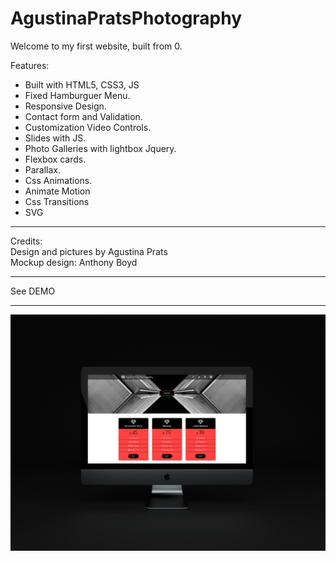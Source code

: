 # AgustinaPratsPhotography

Welcome to my first website, built from 0.<br/>

Features: <br/>
- Built with HTML5, CSS3, JS <br/>
- Fixed Hamburguer Menu.<br/>
- Responsive Design.<br/>
- Contact form and Validation.<br/>
- Customization Video Controls.<br/>
- Slides with JS.<br/>
- Photo Galleries with lightbox Jquery.<br/>
- Flexbox cards.<br/>
- Parallax.<br/>
- Css Animations.<br/>
- Animate Motion<br/>
- Css Transitions<br/>
- SVG<br/>


<hr>
Credits:<br/>
Design and pictures by Agustina Prats<br/>
Mockup design: Anthony Boyd

<hr>
<p>See <a "https://agusprats.github.io/AgustinaPratsPhotography/index.html" target="new"> DEMO</a>
<br/>
<hr>
<img src="Mockup3alta.jpg">
